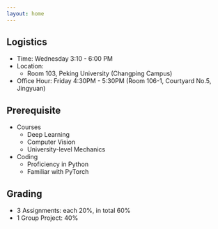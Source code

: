 ```yaml
---
layout: home
---
```


## Logistics
* Time: Wednesday 3:10 - 6:00 PM
* Location: 
    * Room 103, Peking University (Changping Campus) 
* Office Hour: Friday 4:30PM - 5:30PM (Room 106-1, Courtyard No.5, Jingyuan)



## Prerequisite
* Courses
  * Deep Learning
  * Computer Vision
  * University-level Mechanics
* Coding
  * Proficiency in Python
  * Familiar with PyTorch

 
## Grading 
* 3 Assignments: each 20%, in total 60%
* 1 Group Project: 40%

<!--- Please see [Assignments](https://hughw19.github.io/IntrotoCV/assignments/) page for more information. --->






